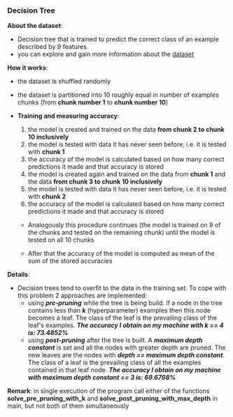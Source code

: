 ### Decision Tree

**About the dataset**:
* Decision tree that is trained to predict the correct class of an example described by 9 features
* you can explore and gain more information about the [dataset](https://archive.ics.uci.edu/ml/datasets/breast+cancer)

**How it works**:
* the dataset is shuffled randomly
* the dataset is partitioned into 10 roughly equal in number of examples chunks (from **chunk number 1** to **chunk number 10**)
* **Training and measuring accuracy**:
    1. the model is created and trained on the data **from chunk 2 to chunk 10 inclusively**
    2. the model is tested with data it has never seen before, i.e. it is tested with **chunk 1**
    3. the accuracy of the model is calculated based on how many correct predictions it made and that accuracy is stored
    4. the model is created again and trained on the data from **chunk 1** and the data **from chunk 3 to chunk 10 inclusively**
    5. the model is tested with data it has never seen before, i.e. it is tested with **chunk 2**
    6. the accuracy of the model is calculated based on how many correct predictions it made and that accuracy is stored

    * Analogously this procedure continues (the model is trained on 9 of the chunks and tested on the remaining chunk) until the model is tested on all 10 chunks

    * After that the accuracy of the model is computed as mean of the sum of the stored accuracies

**Details**:
* Decision trees tend to overfit to the data in the training set. To cope with this problem 2 approaches are implemented:
    * using ***pre-pruning*** while the tree is being build. If a node in the tree contains less than ***k*** (hyperparameter) examples then this node becomes a leaf. The class of the leaf is the prevailing class of the leaf's examples. ***The accuracy I obtain on my machine with k == 4 is: 73.4852%***
    * using ***post-pruning*** after the tree is built. A ***maximum depth constant*** is set and all the nodes with greater depth are pruned. The new leaves are the nodes with ***depth == maximum depth constant***. The class of a leaf is the prevailing class of all the examples contained in that leaf node. ***The accuracy I obtain on my machine with maximum depth constant == 3 is: 69.6798%***

**Remark**: in single execution of the program call either of the functions **solve_pre_pruning_with_k** and **solve_post_pruning_with_max_depth** in main, but not both of them simultaneously